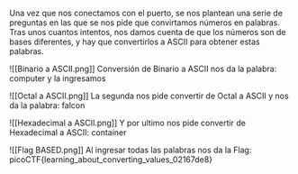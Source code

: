 Una vez que nos conectamos con el puerto, se nos plantean una serie de preguntas en las que se nos pide que convirtamos números en palabras. Tras unos cuantos intentos, nos damos cuenta de que los números son de bases diferentes, y hay que convertirlos a ASCII para obtener estas palabras.

![[Binario a ASCII.png]]
Conversión de Binario a ASCII nos da la palabra: computer
y la ingresamos

![[Octal a ASCII.png]]
La segunda nos pide convertir de Octal a ASCII y nos da la palabra: falcon

![[Hexadecimal a ASCII.png]]
Y por ultimo nos pide convertir de Hexadecimal a ASCII: container

![[Flag BASED.png]]
Al ingresar todas las palabras nos da la Flag: picoCTF{learning_about_converting_values_02167de8}